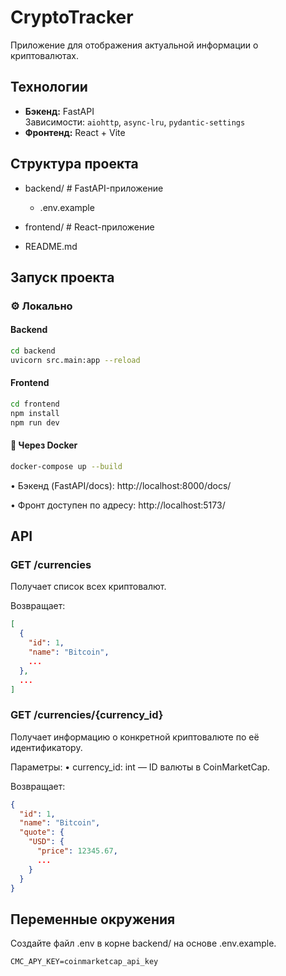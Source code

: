 # CryptoTracker

Приложение для отображения актуальной информации о криптовалютах.

## Технологии

- **Бэкенд:** FastAPI  
  Зависимости: `aiohttp`, `async-lru`, `pydantic-settings`
- **Фронтенд:** React + Vite

## Структура проекта

* backend/     # FastAPI-приложение

  * .env.example

* frontend/    # React-приложение

* README.md

## Запуск проекта

### ⚙️ Локально

#### Backend

```bash
cd backend
uvicorn src.main:app --reload
```

#### Frontend

```bash
cd frontend
npm install
npm run dev
```

#### 🐳 Через Docker

```bash
docker-compose up --build
```

•	Бэкенд (FastAPI/docs): http://localhost:8000/docs/

•	Фронт доступен по адресу: http://localhost:5173/

## API

### GET /currencies

Получает список всех криптовалют.

Возвращает:

```json
[
  {
    "id": 1,
    "name": "Bitcoin",
    ...
  },
  ...
]
```

### GET /currencies/{currency_id}

Получает информацию о конкретной криптовалюте по её идентификатору.

Параметры:
	•	currency_id: int — ID валюты в CoinMarketCap.

Возвращает:

```json
{
  "id": 1,
  "name": "Bitcoin",
  "quote": {
    "USD": {
      "price": 12345.67,
      ...
    }
  }
}
```

## Переменные окружения

Создайте файл .env в корне backend/ на основе .env.example.

```
CMC_APY_KEY=coinmarketcap_api_key
```